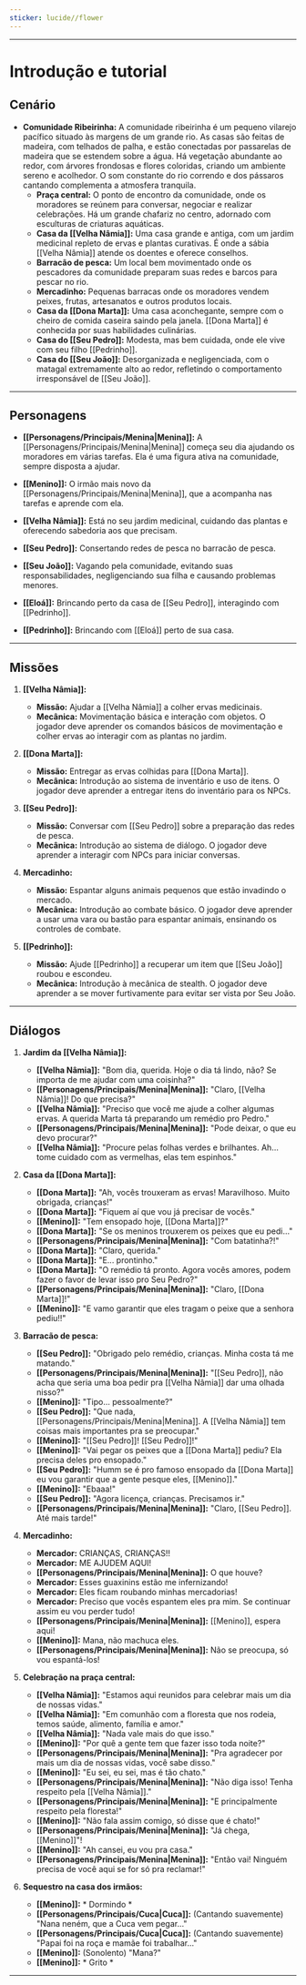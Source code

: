 ```yaml
---
sticker: lucide//flower
---
```

---
# Introdução e tutorial

## Cenário

- **Comunidade Ribeirinha:** A comunidade ribeirinha é um pequeno vilarejo pacífico situado às margens de um grande rio. As casas são feitas de madeira, com telhados de palha, e estão conectadas por passarelas de madeira que se estendem sobre a água. Há vegetação abundante ao redor, com árvores frondosas e flores coloridas, criando um ambiente sereno e acolhedor. O som constante do rio correndo e dos pássaros cantando complementa a atmosfera tranquila.
	- **Praça central:** O ponto de encontro da comunidade, onde os moradores se reúnem para conversar, negociar e realizar celebrações. Há um grande chafariz no centro, adornado com esculturas de criaturas aquáticas.
	- **Casa da [[Velha Nâmia]]:** Uma casa grande e antiga, com um jardim medicinal repleto de ervas e plantas curativas. É onde a sábia [[Velha Nâmia]] atende os doentes e oferece conselhos.
	- **Barracão de pesca:** Um local bem movimentado onde os pescadores da comunidade preparam suas redes e barcos para pescar no rio.
	- **Mercadinho:** Pequenas barracas onde os moradores vendem peixes, frutas, artesanatos e outros produtos locais.
	- **Casa da [[Dona Marta]]:** Uma casa aconchegante, sempre com o cheiro de comida caseira saindo pela janela. [[Dona Marta]] é conhecida por suas habilidades culinárias.
	- **Casa do [[Seu Pedro]]:** Modesta, mas bem cuidada, onde ele vive com seu filho [[Pedrinho]].
	- **Casa do [[Seu João]]:** Desorganizada e negligenciada, com o matagal extremamente alto ao redor, refletindo o comportamento irresponsável de [[Seu João]].

---
## Personagens

- **[[Personagens/Principais/Menina|Menina]]:** A [[Personagens/Principais/Menina|Menina]] começa seu dia ajudando os moradores em várias tarefas. Ela é uma figura ativa na comunidade, sempre disposta a ajudar.

- **[[Menino]]:** O irmão mais novo da [[Personagens/Principais/Menina|Menina]], que a acompanha nas tarefas e aprende com ela.

- **[[Velha Nâmia]]:** Está no seu jardim medicinal, cuidando das plantas e oferecendo sabedoria aos que precisam.

- **[[Seu Pedro]]:** Consertando redes de pesca no barracão de pesca.

- **[[Seu João]]:** Vagando pela comunidade, evitando suas responsabilidades, negligenciando sua filha e causando problemas menores.

- **[[Eloá]]:** Brincando perto da casa de [[Seu Pedro]], interagindo com [[Pedrinho]].

- **[[Pedrinho]]:** Brincando com [[Eloá]] perto de sua casa.

---
## Missões

1. **[[Velha Nâmia]]:**
	- **Missão:** Ajudar a [[Velha Nâmia]] a colher ervas medicinais.
	- **Mecânica:** Movimentação básica e interação com objetos. O jogador deve aprender os comandos básicos de movimentação e colher ervas ao interagir com as plantas no jardim.

2. **[[Dona Marta]]:** 
	- **Missão:** Entregar as ervas colhidas para [[Dona Marta]].
	- **Mecânica:** Introdução ao sistema de inventário e uso de itens. O jogador deve aprender a entregar itens do inventário para os NPCs.

3. **[[Seu Pedro]]:**
	- **Missão:** Conversar com [[Seu Pedro]] sobre a preparação das redes de pesca.
	- **Mecânica:** Introdução ao sistema de diálogo. O jogador deve aprender a interagir com NPCs para iniciar conversas.

4. **Mercadinho:**
	- **Missão:** Espantar alguns animais pequenos que estão invadindo o mercado.
	- **Mecânica:** Introdução ao combate básico. O jogador deve aprender a usar uma vara ou bastão para espantar animais, ensinando os controles de combate.

5. **[[Pedrinho]]:**
	- **Missão:** Ajude [[Pedrinho]] a recuperar um item que [[Seu João]] roubou e escondeu.
	- **Mecânica:** Introdução à mecânica de stealth. O jogador deve aprender a se mover furtivamente para evitar ser vista por Seu João.

---
## Diálogos

1. **Jardim da [[Velha Nâmia]]:** 
	- **[[Velha Nâmia]]:** "Bom dia, querida. Hoje o dia tá lindo, não? Se importa de me ajudar com uma coisinha?"
	- **[[Personagens/Principais/Menina|Menina]]:** "Claro, [[Velha Nâmia]]! Do que precisa?"
	- **[[Velha Nâmia]]:** "Preciso que você me ajude a colher algumas ervas. A querida Marta tá preparando um remédio pro Pedro."
	- **[[Personagens/Principais/Menina|Menina]]:** "Pode deixar, o que eu devo procurar?"
	- **[[Velha Nâmia]]:** "Procure pelas folhas verdes e brilhantes. Ah... tome cuidado com as vermelhas, elas tem espinhos."

2. **Casa da [[Dona Marta]]:** 
	- **[[Dona Marta]]:** "Ah, vocês trouxeram as ervas! Maravilhoso. Muito obrigada, crianças!"
	- **[[Dona Marta]]:** "Fiquem aí que vou já precisar de vocês."
	- **[[Menino]]:** "Tem ensopado hoje, [[Dona Marta]]?"
	- **[[Dona Marta]]:** "Se os meninos trouxerem os peixes que eu pedi..."
	- **[[Personagens/Principais/Menina|Menina]]:** "Com batatinha?!"
	- **[[Dona Marta]]:** "Claro, querida."
	- **[[Dona Marta]]:** "E... prontinho."
	- **[[Dona Marta]]:** "O remédio tá pronto. Agora vocês amores, podem fazer o favor de levar isso pro Seu Pedro?"
	- **[[Personagens/Principais/Menina|Menina]]:** "Claro, [[Dona Marta]]!"
	- **[[Menino]]:** "E vamo garantir que eles tragam o peixe que a senhora pediu!!"

3. **Barracão de pesca:**
	- **[[Seu Pedro]]:** "Obrigado pelo remédio, crianças. Minha costa tá me matando."
	- **[[Personagens/Principais/Menina|Menina]]:** "[[Seu Pedro]], não acha que seria uma boa pedir pra [[Velha Nâmia]] dar uma olhada nisso?"
	- **[[Menino]]:** "Tipo... pessoalmente?"
	- **[[Seu Pedro]]:** "Que nada, [[Personagens/Principais/Menina|Menina]]. A [[Velha Nâmia]] tem coisas mais importantes pra se preocupar."
	- **[[Menino]]:** "[[Seu Pedro]]! [[Seu Pedro]]!"
	- **[[Menino]]:** "Vai pegar os peixes que a [[Dona Marta]] pediu? Ela precisa deles pro ensopado."
	- **[[Seu Pedro]]:** "Humm se é pro famoso ensopado da [[Dona Marta]] eu vou garantir que a gente pesque eles, [[Menino]]."
	- **[[Menino]]:** "Ebaaa!"
	- **[[Seu Pedro]]:** "Agora licença, crianças. Precisamos ir."
	- **[[Personagens/Principais/Menina|Menina]]:** "Claro, [[Seu Pedro]]. Até mais tarde!"

4. **Mercadinho:** 
	- **Mercador:** CRIANÇAS, CRIANÇAS!!
	- **Mercador:** ME AJUDEM AQUI!
	- **[[Personagens/Principais/Menina|Menina]]:** O que houve?
	- **Mercador:** Esses guaxinins estão me infernizando!
	- **Mercador:** Eles ficam roubando minhas mercadorias!
	- **Mercador:** Preciso que vocês espantem eles pra mim. Se continuar assim eu vou perder tudo!
	- **[[Personagens/Principais/Menina|Menina]]:** [[Menino]], espera aqui!
	- **[[Menino]]:** Mana, não machuca eles.
	- **[[Personagens/Principais/Menina|Menina]]:** Não se preocupa, só vou espantá-los!

6. **Celebração na praça central:**
	- **[[Velha Nâmia]]:** "Estamos aqui reunidos para celebrar mais um dia de nossas vidas."
	- **[[Velha Nâmia]]:** "Em comunhão com a floresta que nos rodeia, temos saúde, alimento, família e amor."
	- **[[Velha Nâmia]]:** "Nada vale mais do que isso."
	- **[[Menino]]:** "Por quê a gente tem que fazer isso toda noite?"
	- **[[Personagens/Principais/Menina|Menina]]:** "Pra agradecer por mais um dia de nossas vidas, você sabe disso."
	- **[[Menino]]:** "Eu sei, eu sei, mas é tão chato."
	- **[[Personagens/Principais/Menina|Menina]]:** "Não diga isso! Tenha respeito pela [[Velha Nâmia]]."
	- **[[Personagens/Principais/Menina|Menina]]:** "E principalmente respeito pela floresta!"
	- **[[Menino]]:** "Não fala assim comigo, só disse que é chato!"
	- **[[Personagens/Principais/Menina|Menina]]:** "Já chega, [[Menino]]"!
	- **[[Menino]]:** "Ah cansei, eu vou pra casa."
	- **[[Personagens/Principais/Menina|Menina]]:** "Então vai! Ninguém precisa de você aqui se for só pra reclamar!"

7. **Sequestro na casa dos irmãos:**
	- **[[Menino]]:** * Dormindo *
	- **[[Personagens/Principais/Cuca|Cuca]]:** (Cantando suavemente) "Nana neném, que a Cuca vem pegar..."
	- **[[Personagens/Principais/Cuca|Cuca]]:** (Cantando suavemente) "Papai foi na roça e mamãe foi trabalhar..."
	- **[[Menino]]:** (Sonolento) "Mana?"
	- **[[Menino]]:** * Grito *

---
